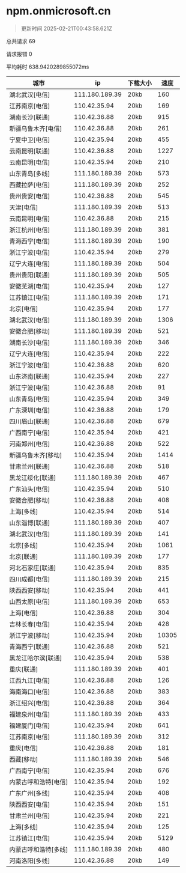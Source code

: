 
  # npm.onmicrosoft.cn

  > 更新时间 2025-02-21T00:43:58.621Z
  
  总共请求 69

  请求报错 0

  平均耗时 638.9420289855072ms

|城市|ip|下载大小|速度|
|-----|----------|---|---|
|湖北武汉[电信]|111.180.189.39|20kb|160|
|江苏南京[电信]|110.42.35.94|20kb|169|
|湖南长沙[联通]|110.42.36.88|20kb|915|
|新疆乌鲁木齐[电信]|110.42.36.88|20kb|261|
|宁夏中卫[电信]|110.42.35.94|20kb|455|
|云南昆明[联通]|110.42.36.88|20kb|1227|
|云南昆明[电信]|110.42.35.94|20kb|210|
|山东青岛[多线]|111.180.189.39|20kb|573|
|西藏拉萨[电信]|111.180.189.39|20kb|252|
|贵州贵安[电信]|110.42.36.88|20kb|545|
|天津[电信]|111.180.189.39|20kb|513|
|云南昆明[电信]|110.42.36.88|20kb|215|
|浙江杭州[电信]|111.180.189.39|20kb|381|
|青海西宁[电信]|111.180.189.39|20kb|190|
|浙江宁波[电信]|110.42.35.94|20kb|279|
|辽宁大连[电信]|111.180.189.39|20kb|504|
|贵州贵阳[联通]|111.180.189.39|20kb|505|
|安徽芜湖[电信]|110.42.35.94|20kb|127|
|江苏镇江[电信]|111.180.189.39|20kb|171|
|北京[电信]|110.42.35.94|20kb|177|
|湖北武汉[电信]|111.180.189.39|20kb|1306|
|安徽合肥[移动]|111.180.189.39|20kb|521|
|湖南长沙[电信]|111.180.189.39|20kb|346|
|辽宁大连[电信]|110.42.35.94|20kb|222|
|浙江宁波[电信]|110.42.36.88|20kb|620|
|山东济南[联通]|110.42.35.94|20kb|227|
|浙江宁波[电信]|110.42.36.88|20kb|91|
|山东青岛[电信]|110.42.35.94|20kb|349|
|广东深圳[电信]|110.42.36.88|20kb|179|
|四川眉山[联通]|110.42.36.88|20kb|679|
|广西南宁[电信]|110.42.35.94|20kb|421|
|河南郑州[电信]|110.42.36.88|20kb|522|
|新疆乌鲁木齐[移动]|110.42.35.94|20kb|1414|
|甘肃兰州[联通]|110.42.36.88|20kb|518|
|黑龙江绥化[联通]|111.180.189.39|20kb|467|
|广东汕头[电信]|110.42.35.94|20kb|510|
|安徽合肥[移动]|110.42.36.88|20kb|408|
|上海[多线]|110.42.35.94|20kb|514|
|山东淄博[联通]|111.180.189.39|20kb|407|
|湖北武汉[电信]|111.180.189.39|20kb|141|
|北京[多线]|110.42.35.94|20kb|1061|
|北京[联通]|111.180.189.39|20kb|177|
|河北石家庄[联通]|110.42.35.94|20kb|835|
|四川成都[电信]|111.180.189.39|20kb|215|
|陕西西安[移动]|110.42.35.94|20kb|441|
|山西太原[电信]|111.180.189.39|20kb|653|
|上海[电信]|110.42.36.88|20kb|304|
|吉林长春[电信]|110.42.35.94|20kb|428|
|浙江宁波[移动]|110.42.35.94|20kb|10305|
|青海西宁[联通]|110.42.36.88|20kb|521|
|黑龙江哈尔滨[联通]|110.42.35.94|20kb|538|
|重庆[联通]|111.180.189.39|20kb|401|
|江西九江[电信]|110.42.36.88|20kb|126|
|海南海口[电信]|110.42.36.88|20kb|383|
|浙江绍兴[电信]|110.42.36.88|20kb|364|
|福建泉州[电信]|111.180.189.39|20kb|433|
|福建厦门[电信]|110.42.35.94|20kb|641|
|江苏南京[电信]|111.180.189.39|20kb|312|
|重庆[电信]|110.42.36.88|20kb|181|
|西藏[移动]|111.180.189.39|20kb|546|
|广西南宁[电信]|110.42.35.94|20kb|676|
|内蒙古呼和浩特[电信]|110.42.35.94|20kb|192|
|广东广州[多线]|110.42.35.94|20kb|408|
|陕西西安[电信]|110.42.35.94|20kb|151|
|甘肃兰州[电信]|110.42.35.94|20kb|221|
|上海[多线]|110.42.35.94|20kb|125|
|江苏镇江[电信]|110.42.35.94|20kb|5129|
|内蒙古呼和浩特[多线]|111.180.189.39|20kb|480|
|河南洛阳[多线]|110.42.36.88|20kb|149|

  